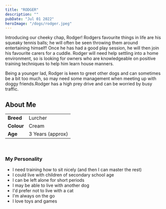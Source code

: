 ```yaml
---
title: "RODGER"
description: ""
pubDate: "Jul 01 2022"
heroImage: "/dogs/rodger.jpeg"
---
```


Introducing our cheeky chap, Rodger! Rodgers favourite things in life are his squeaky tennis balls; he will often be seen throwing them around entertaining himself! Once he has had a good play session, he will then join his favourite carers for a cuddle. Rodger will need help settling into a home environment, so is looking for owners who are knowledgeable on positive training techniques to help him learn house manners. 

Being a younger lad, Rodger is keen to greet other dogs and can sometimes be a bit too much, so may need some management when meeting up with doggy friends.Rodger has a high prey drive and can be worried by busy traffic.
              
             

## About Me
|    |  |
| --------- | ------ |
| **Breed**   | Lurcher |
| **Colour**   | Cream |
| **Age**   | 3 Years (approx) |

<br>

### My Personality

<ul>
 <li>I need training how to sit nicely (and then I can master the rest)</li>
 <li>I could live with children of secondary school age</li>
 <li>I can be left alone for short periods</li>
 <li>I may be able to live with another dog</li>
 <li>I'd prefer not to live with a cat</li>
 <li>I'm always on the go</li>
 <li>I love toys and games</li>
</ul>